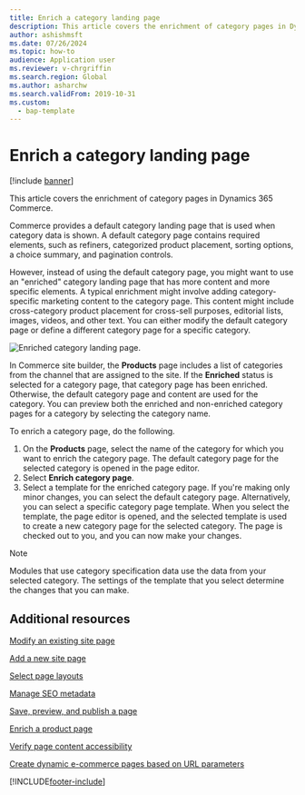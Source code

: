 ```yaml
---
title: Enrich a category landing page
description: This article covers the enrichment of category pages in Dynamics 365 Commerce.
author: ashishmsft
ms.date: 07/26/2024
ms.topic: how-to
audience: Application user
ms.reviewer: v-chrgriffin
ms.search.region: Global
ms.author: asharchw
ms.search.validFrom: 2019-10-31
ms.custom: 
  - bap-template
---
```


# Enrich a category landing page

[!include [banner](includes/banner.md)]

This article covers the enrichment of category pages in Dynamics 365 Commerce.

Commerce provides a default category landing page that is used when category data is shown. A default category page contains required elements, such as refiners, categorized product placement, sorting options, a choice summary, and pagination controls. 

However, instead of using the default category page, you might want to use an "enriched" category landing page that has more content and more specific elements. A typical enrichment might involve adding category-specific marketing content to the category page. This content might include cross-category product placement for cross-sell purposes, editorial lists, images, videos, and other text. You can either modify the default category page or define a different category page for a specific category.

![Enriched category landing page.](./media/CategoryLandingPages.png)

In Commerce site builder, the **Products** page includes a list of categories from the channel that are assigned to the site. If the **Enriched** status is selected for a category page, that category page has been enriched. Otherwise, the default category page and content are used for the category. You can preview both the enriched and non-enriched category pages for a category by selecting the category name.

To enrich a category page, do the following.

1. On the **Products** page, select the name of the category for which you want to enrich the category page. The default category page for the selected category is opened in the page editor.
2. Select **Enrich category page**.
3. Select a template for the enriched category page. If you're making only minor changes, you can select the default category page. Alternatively, you can select a specific category page template. When you select the template, the page editor is opened, and the selected template is used to create a new category page for the selected category. The page is checked out to you, and you can now make your changes.

> [!NOTE]
> Modules that use category specification data use the data from your selected category. The settings of the template that you select determine the changes that you can make.

## Additional resources

[Modify an existing site page](modify-existing-page.md)

[Add a new site page](add-new-page.md)

[Select page layouts](select-page-layouts.md)

[Manage SEO metadata](manage-seo-metadata.md)

[Save, preview, and publish a page](save-preview-publish-page.md)

[Enrich a product page](enrich-product-page.md)

[Verify page content accessibility](verify-accessibility.md)

[Create dynamic e-commerce pages based on URL parameters](create-dynamic-pages.md)


[!INCLUDE[footer-include](../includes/footer-banner.md)]
